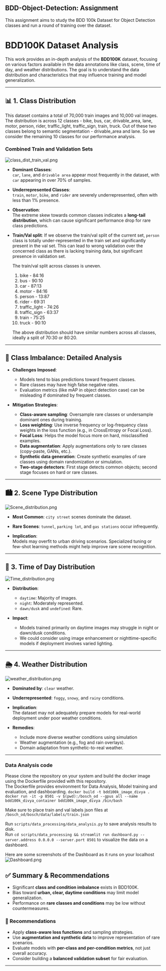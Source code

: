 ## BDD-Object-Detection: Assignment
This assignment aims to study the BDD 100k Dataset for Object Detection classes and run a round of training over the dataset.  

# BDD100K Dataset Analysis
This work provides an in-depth analysis of the **BDD100K** dataset, focusing on various factors available in the data annotations like class, scene, time of day, and weather distributions. The goal is to understand the data distribution and characteristics that may influence training and model generalization.

---

## 📊 1. Class Distribution
This dataset contains a total of 70,000 train images and 10,000 val images. The distribution is across 12 classes - bike, bus, car, drivable_area, lane, motor, person, rider, traffic_light, traffic_sign, train, truck. Out of these two classes belong to semantic segmentation - drivable_area and lane. So we consider the remaining 10 classes for our performance analysis. 

### Combined Train and Validation Sets
![class_dist_train_val.png](./assets/train_val_hist.png)

- **Dominant Classes**:  
  `car`, `lane`, and `drivable area` appear most frequently in the dataset, with `car` appearing in over 70% of samples.
  
- **Underrepresented Classes**:  
  `train`, `motor`, `bike`, and `rider` are severely underrepresented, often with less than 1% presence.

- **Observation**:  
  The extreme skew towards common classes indicates a **long-tail distribution**, which can cause significant performance drop for rare class predictions.

- **Train/Val split**:
  If we observe the train/val split of the current set, `person` class is totally under-represented in the train set and significantly present in the val set.
  This can lead to wrong validation over the concerned class as there is lacking training data, but significant presence in validation set.

  The train/val split across classes is uneven.  
  1. bike -  84:16
  2. bus - 90:10
  3. car - 87:13
  4. motor - 84:16
  5. person - 13:87
  6. rider - 69:31
  7. traffic_light - 74:26
  8. traffic_sign - 63:37
  9. train - 75:25
  10. truck - 90:10
 
  The above distribution should have similar numbers across all classes, ideally a split of 70:30 or 80:20.  

---

## 🧠 Class Imbalance: Detailed Analysis

- **Challenges Imposed**:
  - Models tend to bias predictions toward frequent classes.
  - Rare classes may have high false negative rates.
  - Evaluation metrics (like mAP in object detection case) can be misleading if dominated by frequent classes.

- **Mitigation Strategies**:
  - **Class-aware sampling**: Oversample rare classes or undersample dominant ones during training.
  - **Loss weighting**: Use inverse frequency or log-frequency class weights in the loss function (e.g., in CrossEntropy or Focal Loss).
  - **Focal Loss**: Helps the model focus more on hard, misclassified examples.
  - **Data augmentation**: Apply augmentations only to rare classes (copy-paste, GANs, etc.).
  - **Synthetic data generation**: Create synthetic examples of rare classes using domain randomization or simulation.
  - **Two-stage detectors**: First stage detects common objects; second stage focuses on hard or rare classes.

---

## 🏙️ 2. Scene Type Distribution
![Scene_distribution.png](./assets/scene_dist.png)

- **Most Common**: `city street` scenes dominate the dataset.
- **Rare Scenes**: `tunnel`, `parking lot`, and `gas stations` occur infrequently.

- **Implication**:  
  Models may overfit to urban driving scenarios. Specialized tuning or few-shot learning methods might help improve rare scene recognition.

---

## 🌅 3. Time of Day Distribution
![Time_distribution.png](./assets/time_dist.png)

- **Distribution**:
  - `daytime`: Majority of images.
  - `night`: Moderately represented.
  - `dawn/dusk` and `undefined`: Rare.

- **Impact**:
  - Models trained primarily on daytime images may struggle in night or dawn/dusk conditions.
  - We could consider using image enhancement or nighttime-specific models if deployment involves varied lighting. 

---

## 🌦️ 4. Weather Distribution
![weather_distribution.png](./assets/weather_dist.png)

- **Dominated by**: `clear` weather.
- **Underrepresented**: `foggy`, `snowy`, and `rainy` conditions.

- **Implication**:  
  The dataset may not adequately prepare models for real-world deployment under poor weather conditions.

- **Remedies**:
  - Include more diverse weather conditions using simulation
  - Weather augmentation (e.g., fog and rain overlays).
  - Domain adaptation from synthetic-to-real weather.

---

### Data Analysis code  
Please clone the repository on your system and build the docker image using the Dockerfile provided with this repository.  
The Dockerfile provides environment for Data Analysis, Model training and evaluation, and dashboarding.
`docker build -t bdd100k_image_divya .`   
`docker run -it -p 8501 -v $(pwd):/bosch_od --gpus all --name bdd100k_divya_container bdd100k_image_divya /bin/bash`  

Make sure to place train and val labels json files at `/bosch_od/bosch/data/labels/train.json`  

Run `scripts/data_processing/data_analysis.py` to save analysis results to disk.   
Run `cd scripts/data_processing && streamlit run dashboard.py --server.address 0.0.0.0 --server.port 8501` to visualize the data on a dashboard.  

Here are some screenshots of the Dashboard as it runs on your localhost
![Dashboard.png](./assets/streamlit_app2.png)



## ✅ Summary & Recommendations

- Significant **class and condition imbalance** exists in BDD100K.
- Bias toward **urban, clear, daytime conditions** may limit model generalization.
- Performance on **rare classes and conditions** may be low without countermeasures.

### 📌 Recommendations

- Apply **class-aware loss functions** and sampling strategies.
- Use **augmentation and synthetic data** to improve representation of rare scenarios.
- Evaluate models with **per-class and per-condition metrics**, not just overall accuracy.
- Consider building a **balanced validation subset** for fair evaluation.

---

